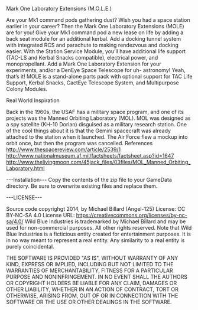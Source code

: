 Mark One Laboratory Extensions (M.O.L.E.)

Are your Mk1 command pods gathering dust? Wish you had a space station earlier in your career? Then the Mark One Laboratory Extensions (MOLE) are for you! Give your Mk1 command pod a new lease on life by adding a back seat module for an additional kerbal. Add a docking tunnel system with integrated RCS and parachute to making rendezvous and docking easier. With the Station Service Module, you’ll have additional life support (TAC-LS and Kerbal Snacks compatible), electrical power, and monopropellant. Add a Mark One Laboratory Extension for your experiments, and/or a DenEye Space Telescope for uh- astronomy! Yeah, that’s it!
MOLE is a stand-alone parts pack with optional support for TAC Life Support, Kerbal Snacks, CactEye Telescope System, and Multipurpose Colony Modules.

Real World Inspiration

Back in the 1960s, the USAF has a military space program, and one of its projects was the Manned Orbiting Laboratory (MOL). MOL was designed as a spy satellite (KH-10 Dorian) disguised as a military research station. One of the cool things about it is that the Gemini spacecraft was already attached to the station when it launched. The Air Force flew a mockup into orbit once, but then the program was cancelled. 
References
http://www.thespacereview.com/article/2539/1
http://www.nationalmuseum.af.mil/factsheets/factsheet.asp?id=1647
http://www.thelivingmoon.com/45jack_files/03files/MOL_Manned_Orbiting_Laboratory.html


---Installation---
Copy the contents of the zip file to your GameData directory. Be sure to overwrite existing files and replace them.

---LICENSE---

Source code copyrighgt 2014, by Michael Billard (Angel-125)
License: CC BY-NC-SA 4.0
License URL: https://creativecommons.org/licenses/by-nc-sa/4.0/
Wild Blue Industries is trademarked by Michael Billard and may be used for non-commercial purposes. All other rights reserved.
Note that Wild Blue Industries is a ficticious entity 
created for entertainment purposes. It is in no way meant to represent a real entity.
Any similarity to a real entity is purely coincidental.

THE SOFTWARE IS PROVIDED "AS IS", WITHOUT WARRANTY OF ANY KIND, EXPRESS OR IMPLIED, INCLUDING BUT NOT LIMITED TO THE WARRANTIES OF MERCHANTABILITY, FITNESS FOR A PARTICULAR PURPOSE AND NONINFRINGEMENT. IN NO EVENT SHALL THE AUTHORS OR COPYRIGHT HOLDERS BE LIABLE FOR ANY CLAIM, DAMAGES OR OTHER LIABILITY, WHETHER IN AN ACTION OF CONTRACT, TORT OR OTHERWISE, ARISING FROM, OUT OF OR IN CONNECTION WITH THE SOFTWARE OR THE USE OR OTHER DEALINGS IN THE SOFTWARE.
